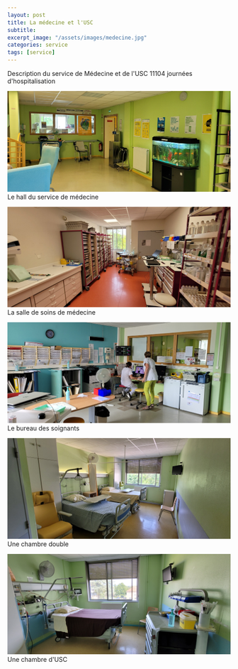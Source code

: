 ```yaml
---
layout: post
title: La médecine et l'USC
subtitle:
excerpt_image: "/assets/images/medecine.jpg"
categories: service
tags: [service]
---
```


Description du service de Médecine et de l'USC
11104 journées d'hospitalisation


![HistoirePhoto1](/assets/images/medecine1.jpg)  Le hall du service de médecine


![HistoirePhoto1](/assets/images/medecine4.jpg)  La salle de soins de médecine


![HistoirePhoto1](/assets/images/medecine5.jpg)  Le bureau des soignants


![HistoirePhoto1](/assets/images/medecine3.jpg)  Une chambre double


![HistoirePhoto1](/assets/images/usc.jpg)  Une chambre d'USC
